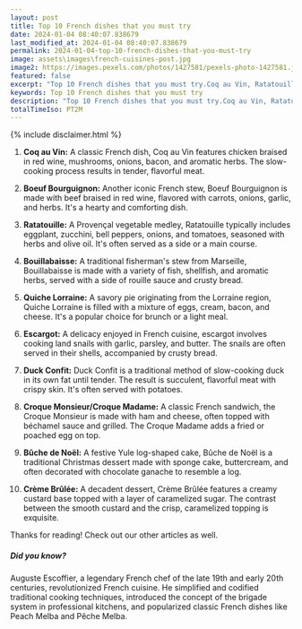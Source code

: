 ```yaml
---
layout: post
title: Top 10 French dishes that you must try
date: 2024-01-04 08:40:07.838679
last_modified_at: 2024-01-04 08:40:07.838679
permalink: 2024-01-04-top-10-french-dishes-that-you-must-try
image: assets\images\french-cuisines-post.jpg
image2: https://images.pexels.com/photos/1427581/pexels-photo-1427581.jpeg?auto=compress&cs=tinysrgb&h=650&w=940
featured: false
excerpt: "Top 10 French dishes that you must try.Coq au Vin, Ratatouille, Bouillabaisse made it to my top 10 list. Click to see if your favourite dish made it to top 10."
keywords: Top 10 French dishes that you must try
description: "Top 10 French dishes that you must try.Coq au Vin, Ratatouille, Bouillabaisse made it to my top 10 list. Click to see if your favourite dish made it to top 10."
totalTimeIso: PT2M
---
```

{% include disclaimer.html %}

1. **Coq au Vin:**
   A classic French dish, Coq au Vin features chicken braised in red wine, mushrooms, onions, bacon, and aromatic herbs. The slow-cooking process results in tender, flavorful meat.

2. **Boeuf Bourguignon:**
   Another iconic French stew, Boeuf Bourguignon is made with beef braised in red wine, flavored with carrots, onions, garlic, and herbs. It's a hearty and comforting dish.

3. **Ratatouille:**
   A Provençal vegetable medley, Ratatouille typically includes eggplant, zucchini, bell peppers, onions, and tomatoes, seasoned with herbs and olive oil. It's often served as a side or a main course.

4. **Bouillabaisse:**
   A traditional fisherman's stew from Marseille, Bouillabaisse is made with a variety of fish, shellfish, and aromatic herbs, served with a side of rouille sauce and crusty bread.

5. **Quiche Lorraine:**
   A savory pie originating from the Lorraine region, Quiche Lorraine is filled with a mixture of eggs, cream, bacon, and cheese. It's a popular choice for brunch or a light meal.

6. **Escargot:**
   A delicacy enjoyed in French cuisine, escargot involves cooking land snails with garlic, parsley, and butter. The snails are often served in their shells, accompanied by crusty bread.

7. **Duck Confit:**
   Duck Confit is a traditional method of slow-cooking duck in its own fat until tender. The result is succulent, flavorful meat with crispy skin. It's often served with potatoes.

8. **Croque Monsieur/Croque Madame:**
   A classic French sandwich, the Croque Monsieur is made with ham and cheese, often topped with béchamel sauce and grilled. The Croque Madame adds a fried or poached egg on top.

9. **Bûche de Noël:**
   A festive Yule log-shaped cake, Bûche de Noël is a traditional Christmas dessert made with sponge cake, buttercream, and often decorated with chocolate ganache to resemble a log.

10. **Crème Brûlée:**
    A decadent dessert, Crème Brûlée features a creamy custard base topped with a layer of caramelized sugar. The contrast between the smooth custard and the crisp, caramelized topping is exquisite.

Thanks for reading! Check out our other articles as well.


<div class="card" style="margin-bottom:1rem">
  <div class="card-body">
    <h5 class="card-title">Did you know?</h5>
    <p class="card-text">Auguste Escoffier, a legendary French chef of the late 19th and early 20th centuries, revolutionized French cuisine. He simplified and codified traditional cooking techniques, introduced the concept of the brigade system in professional kitchens, and popularized classic French dishes like Peach Melba and Pêche Melba.</p>
  </div>
</div>